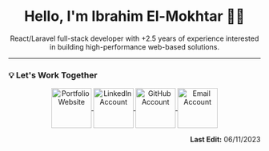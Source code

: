 <!-- Introduction -->
<h1 align="center">Hello, I'm Ibrahim El-Mokhtar 👋🏻</h1>
<p align="center">React/Laravel full-stack developer with +2.5 years of experience interested in building high-performance web-based solutions.</p>

<!-- Social Media Accounts -->
<hr>
<h3 align="left">
    💡 Let's Work Together
</h3>
<p align="center">
    <!-- Portfolio -->
    <a href = "https://ibrahimelmokhtar.vercel.app/">
    <img align="center" src="https://img.icons8.com/bubbles/1000/web.png" alt="Portfolio Website" height="80px" width="80px" title="Portfolio Website"/>
    </a>
    <!-- LinkedIn -->
    <a href="https://linkedin.com/in/ibrahimelmokhtar" target="_blank">
        <img align="center" src="https://img.icons8.com/bubbles/1000/linkedin.png" alt="LinkedIn Account" height="80px" width="80px" title="LinkedIn Account"/>
    </a>
    <!-- GitHub -->
    <a href="https://github.com/ibrahimelmokhtar" target="_blank">
        <img align="center" src="https://img.icons8.com/bubbles/1000/github.png" alt="GitHub Account" height="80px" width="80px" title="GitHub Account"/>
    </a>
    <!-- Gmail -->
    <a href="mailto:ibrahimelmokhtar@gmail.com" target="_blank">
        <img align="center" src="https://img.icons8.com/bubbles/1000/gmail.png" alt="Email Account" height="80px" width="80px" title="Send an Email"/>
    </a>
</p>

<!-- File Ending -->
<p align="right">
    <b>Last Edit:</b> 06/11/2023
</p>
